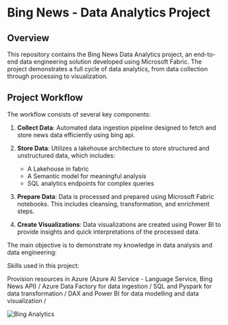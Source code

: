 # Bing News - Data Analytics Project

## Overview
This repository contains the Bing News Data Analytics project, an end-to-end data engineering solution developed using Microsoft Fabric. The project demonstrates a full cycle of data analytics, from data collection through processing to visualization.

## Project Workflow
The workflow consists of several key components:

1. **Collect Data**: Automated data ingestion pipeline designed to fetch and store news data efficiently using bing api.
                  
2. **Store Data**: Utilizes a lakehouse architecture to store structured and unstructured data, which includes:
   - A Lakehouse in fabric
   - A Semantic model for meaningful analysis
   - SQL analytics endpoints for complex queries
3. **Prepare Data**: Data is processed and prepared using Microsoft Fabric notebooks. This includes cleansing, transformation, and enrichment steps.
4. **Create Visualizations**: Data visualizations are created using Power BI to provide insights and quick interpretations of the processed data.

The main objective is to demonstrate my knowledge in data analysis and data engineering:

Skills used in this project: 

Provision resources in Azure (Azure AI Service - Language Service, Bing News API) /
Azure Data Factory for data ingestion /
SQL and Pyspark for data transformation /
DAX and Power BI for data modelling and data visualization /

![Bing Analytics](https://github.com/brunoarg94/BingAnalyticsBarg/assets/81569673/1322bb19-2d96-4bd2-b951-e2b353c39516)
